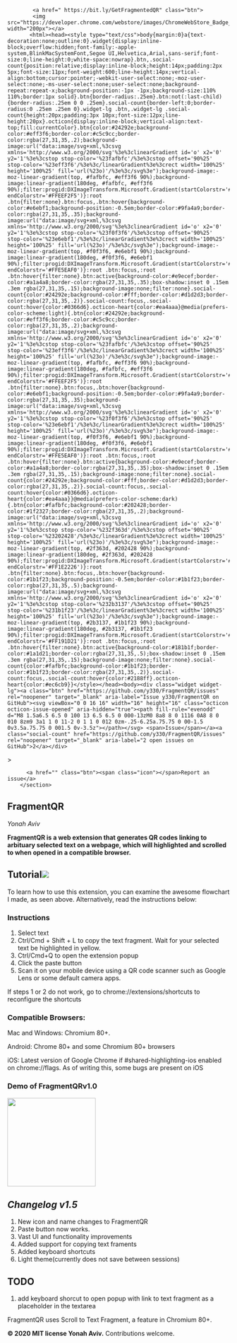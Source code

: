 <meta name="google-site-verification" content="Ay7DuHomj_FffCIPkk06PMst9-V1kwZij44bLz5SeuI" />
 <section id="downloads">
          
            
            <a href=" https://bit.ly/GetFragmentedQR" class="btn">
            <img src="https://developer.chrome.com/webstore/images/ChromeWebStore_Badge_v2_496x150.png" width="200px"></a>
           <html><head><style type="text/css">body{margin:0}a{text-decoration:none;outline:0}.widget{display:inline-block;overflow:hidden;font-family:-apple-system,BlinkMacSystemFont,Segoe UI,Helvetica,Arial,sans-serif;font-size:0;line-height:0;white-space:nowrap}.btn,.social-count{position:relative;display:inline-block;height:14px;padding:2px 5px;font-size:11px;font-weight:600;line-height:14px;vertical-align:bottom;cursor:pointer;-webkit-user-select:none;-moz-user-select:none;-ms-user-select:none;user-select:none;background-repeat:repeat-x;background-position:-1px -1px;background-size:110% 110%;border:1px solid}.btn{border-radius:.25em}.btn:not(:last-child){border-radius:.25em 0 0 .25em}.social-count{border-left:0;border-radius:0 .25em .25em 0}.widget-lg .btn,.widget-lg .social-count{height:20px;padding:3px 10px;font-size:12px;line-height:20px}.octicon{display:inline-block;vertical-align:text-top;fill:currentColor}.btn{color:#24292e;background-color:#eff3f6;border-color:#c5c9cc;border-color:rgba(27,31,35,.2);background-image:url("data:image/svg+xml,%3csvg xmlns='http://www.w3.org/2000/svg'%3e%3clinearGradient id='o' x2='0' y2='1'%3e%3cstop stop-color='%23fafbfc'/%3e%3cstop offset='90%25' stop-color='%23eff3f6'/%3e%3c/linearGradient%3e%3crect width='100%25' height='100%25' fill='url(%23o)'/%3e%3c/svg%3e");background-image:-moz-linear-gradient(top, #fafbfc, #eff3f6 90%);background-image:linear-gradient(180deg, #fafbfc, #eff3f6 90%);filter:progid:DXImageTransform.Microsoft.Gradient(startColorstr='#FFFAFBFC', endColorstr='#FFEEF2F5')}:root .btn{filter:none}.btn:focus,.btn:hover{background-color:#e6ebf1;background-position:-0.5em;border-color:#9fa4a9;border-color:rgba(27,31,35,.35);background-image:url("data:image/svg+xml,%3csvg xmlns='http://www.w3.org/2000/svg'%3e%3clinearGradient id='o' x2='0' y2='1'%3e%3cstop stop-color='%23f0f3f6'/%3e%3cstop offset='90%25' stop-color='%23e6ebf1'/%3e%3c/linearGradient%3e%3crect width='100%25' height='100%25' fill='url(%23o)'/%3e%3c/svg%3e");background-image:-moz-linear-gradient(top, #f0f3f6, #e6ebf1 90%);background-image:linear-gradient(180deg, #f0f3f6, #e6ebf1 90%);filter:progid:DXImageTransform.Microsoft.Gradient(startColorstr='#FFF0F3F6', endColorstr='#FFE5EAF0')}:root .btn:focus,:root .btn:hover{filter:none}.btn:active{background-color:#e9ecef;border-color:#a1a4a8;border-color:rgba(27,31,35,.35);box-shadow:inset 0 .15em .3em rgba(27,31,35,.15);background-image:none;filter:none}.social-count{color:#24292e;background-color:#fff;border-color:#d1d2d3;border-color:rgba(27,31,35,.2)}.social-count:focus,.social-count:hover{color:#0366d6}.octicon-heart{color:#ea4aaa}@media(prefers-color-scheme:light){.btn{color:#24292e;background-color:#eff3f6;border-color:#c5c9cc;border-color:rgba(27,31,35,.2);background-image:url("data:image/svg+xml,%3csvg xmlns='http://www.w3.org/2000/svg'%3e%3clinearGradient id='o' x2='0' y2='1'%3e%3cstop stop-color='%23fafbfc'/%3e%3cstop offset='90%25' stop-color='%23eff3f6'/%3e%3c/linearGradient%3e%3crect width='100%25' height='100%25' fill='url(%23o)'/%3e%3c/svg%3e");background-image:-moz-linear-gradient(top, #fafbfc, #eff3f6 90%);background-image:linear-gradient(180deg, #fafbfc, #eff3f6 90%);filter:progid:DXImageTransform.Microsoft.Gradient(startColorstr='#FFFAFBFC', endColorstr='#FFEEF2F5')}:root .btn{filter:none}.btn:focus,.btn:hover{background-color:#e6ebf1;background-position:-0.5em;border-color:#9fa4a9;border-color:rgba(27,31,35,.35);background-image:url("data:image/svg+xml,%3csvg xmlns='http://www.w3.org/2000/svg'%3e%3clinearGradient id='o' x2='0' y2='1'%3e%3cstop stop-color='%23f0f3f6'/%3e%3cstop offset='90%25' stop-color='%23e6ebf1'/%3e%3c/linearGradient%3e%3crect width='100%25' height='100%25' fill='url(%23o)'/%3e%3c/svg%3e");background-image:-moz-linear-gradient(top, #f0f3f6, #e6ebf1 90%);background-image:linear-gradient(180deg, #f0f3f6, #e6ebf1 90%);filter:progid:DXImageTransform.Microsoft.Gradient(startColorstr='#FFF0F3F6', endColorstr='#FFE5EAF0')}:root .btn:focus,:root .btn:hover{filter:none}.btn:active{background-color:#e9ecef;border-color:#a1a4a8;border-color:rgba(27,31,35,.35);box-shadow:inset 0 .15em .3em rgba(27,31,35,.15);background-image:none;filter:none}.social-count{color:#24292e;background-color:#fff;border-color:#d1d2d3;border-color:rgba(27,31,35,.2)}.social-count:focus,.social-count:hover{color:#0366d6}.octicon-heart{color:#ea4aaa}}@media(prefers-color-scheme:dark){.btn{color:#fafbfc;background-color:#202428;border-color:#1f2327;border-color:rgba(27,31,35,.2);background-image:url("data:image/svg+xml,%3csvg xmlns='http://www.w3.org/2000/svg'%3e%3clinearGradient id='o' x2='0' y2='1'%3e%3cstop stop-color='%232f363d'/%3e%3cstop offset='90%25' stop-color='%23202428'/%3e%3c/linearGradient%3e%3crect width='100%25' height='100%25' fill='url(%23o)'/%3e%3c/svg%3e");background-image:-moz-linear-gradient(top, #2f363d, #202428 90%);background-image:linear-gradient(180deg, #2f363d, #202428 90%);filter:progid:DXImageTransform.Microsoft.Gradient(startColorstr='#FF2F363D', endColorstr='#FF1E2226')}:root .btn{filter:none}.btn:focus,.btn:hover{background-color:#1b1f23;background-position:-0.5em;border-color:#1b1f23;border-color:rgba(27,31,35,.5);background-image:url("data:image/svg+xml,%3csvg xmlns='http://www.w3.org/2000/svg'%3e%3clinearGradient id='o' x2='0' y2='1'%3e%3cstop stop-color='%232b3137'/%3e%3cstop offset='90%25' stop-color='%231b1f23'/%3e%3c/linearGradient%3e%3crect width='100%25' height='100%25' fill='url(%23o)'/%3e%3c/svg%3e");background-image:-moz-linear-gradient(top, #2b3137, #1b1f23 90%);background-image:linear-gradient(180deg, #2b3137, #1b1f23 90%);filter:progid:DXImageTransform.Microsoft.Gradient(startColorstr='#FF2B3137', endColorstr='#FF191D21')}:root .btn:focus,:root .btn:hover{filter:none}.btn:active{background-color:#181b1f;border-color:#1a1d21;border-color:rgba(27,31,35,.5);box-shadow:inset 0 .15em .3em rgba(27,31,35,.15);background-image:none;filter:none}.social-count{color:#fafbfc;background-color:#1b1f23;border-color:#1b1f23;border-color:rgba(27,31,35,.2)}.social-count:focus,.social-count:hover{color:#2188ff}.octicon-heart{color:#ec6cb9}}</style></head><body><div class="widget widget-lg"><a class="btn" href="https://github.com/y330/FragmentQR/issues" rel="noopener" target="_blank" aria-label="Issue y330/FragmentQR on GitHub"><svg viewBox="0 0 16 16" width="16" height="16" class="octicon octicon-issue-opened" aria-hidden="true"><path fill-rule="evenodd" d="M8 1.5a6.5 6.5 0 100 13 6.5 6.5 0 000-13zM0 8a8 8 0 1116 0A8 8 0 010 8zm9 3a1 1 0 11-2 0 1 1 0 012 0zm-.25-6.25a.75.75 0 00-1.5 0v3.5a.75.75 0 001.5 0v-3.5z"></path></svg> <span>Issue</span></a><a class="social-count" href="https://github.com/y330/FragmentQR/issues" rel="noopener" target="_blank" aria-label="2 open issues on GitHub">2</a></div>
<script async="" defer="" src="https://buttons.github.io/buttons.js"></script></body></html>>
          <a href="" class="btn"><span class="icon"></span>Report an issue</a>
        </section>
  <h1>FragmentQR</h1><p>
 <em>Yonah Aviv</em><p>

<b>FragmentQR is a web extension that generates QR codes linking to arbituary selected text on a webpage, which will highlighted and scrolled to when opened in a compatible browser.</b>

<h2 id="embe">Tutorial<a href="https://bit.ly/GetFragmentedQR"><img src="https://lh3.googleusercontent.com/pw/ACtC-3f7FGuESSm9z3SPDAbhQHSr3YYL03r1gGBeSWYqbG8NyXxtg3gMWO4dbrM8yuhsMsCuf_JLqLSUWfSSodKzYR8mg6FkX5PmxXgfG8iPANMsQpsiE6GTlWFIRsHIZqi2ZBX0btMnBlUltWArYFdlTrhbhQ=w1210-h448-no?authuser=0" width="fit-content"/></a></h2>

To learn how to use this extension, you can examine the awesome flowchart I made, as seen above. Alternatively, read the instructions below:
<h3>Instructions</h3><p>
 <ol>
  <li>Select text</li>
  <li>Ctrl/Cmd + Shift + L to copy the text fragment. Wait for your selected text be highlighted in yellow.
  <li>Ctrl/Cmd+Q to open the extension popup</li>
  <li>Click the paste button</li>
  <li>Scan it on your mobile device using a QR code scanner such as Google Lens or some default camera apps.
 </ol>
 If steps 1 or 2 do not work, go to chrome://extensions/shortcuts to reconfigure the shortcuts<p>
 
<h3>Compatible Browsers:</h3>
Mac and Windows: Chromium 80+.<P>
Android: Chrome 80+ and some Chromium 80+ browsers<p>
iOS: Latest version of Google Chrome if #shared-highlighting-ios enabled on chrome://flags. As of writing this, some bugs are present on iOS<p>
<h3>Demo of FragmentQRv1.0</h3>
<a href="http://bit.ly/youtubeFragQR"><img src="https://lh3.googleusercontent.com/pw/ACtC-3cera_XKIXLjEw9LyZh93DtSKTDoQsyF2aYR0Y_L-PCeMttnP3Gr1OiOIxL4nLN_ltCioZyQMUwizFb2wyZLzytBktmEuWRptUGYOFoChSq_bQpZ_g5TEnbb_ZG__Y0rjNbj2oUiHBPotXUOP6X2NID3g=w512-h212-no?authuser=0" width="200px"></a>
 
<h2><em>Changelog v1.5</em></h2><p>
 <ol>  
  <li>New icon and name changes to FragmentQR</li>
  <li>Paste button now works.</li>
  <li>Vast UI and functionality improvements</li>
  <li>Added support for copying text framents</li>
  <li>Added keyboard shortcuts</li>
  <li>Light theme(currently does not save between sessions)</li>
 </ol><p>
<h2>TODO</h2><p>
  <ol>
    <li>add keyboard shorcut to open popup with link to text fragment as a placeholder in the textarea</li>
  </ol>

FragmentQR uses Scroll to Text Fragment, a feature in Chromium 80+.<p>
<b>© 2020 MIT license Yonah Aviv.</b>
Contributions welcome.<p>
 <!-- Place this tag in your head or just before your close body tag. -->
<script async defer src="https://buttons.github.io/buttons.js"></script>
